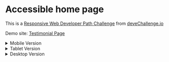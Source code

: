 # Accessible home page

This is a [Responsive Web Developer Path Challenge](https://devchallenges.io/challenge/simple-hompage-alarado) from [deveChallenge.io](https://devchallenges.io)

Demo site: [Testimonial Page](https://alberto-rj.github.io/accessible-home-page/index.html)

<details>
  <summary>Mobile Version</summary>
  <img alt="Mobile Screenshot" src="screenshot/screenshot-mobile.png">
</details>

<details>
  <summary>Tablet Version</summary> 
  <img src="screenshot/screenshot-tablet.png" alt="Tablet Screenshot">
</details>

<details>
  <summary>Desktop Version</summary> 
  <img alt="Desktop Screenshot" src="screenshot/screenshot-desktop.png">
</details>
